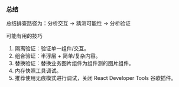 ### 总结

总结排查路径为：分析交互 -> 猜测可能性 -> 分析验证

可能有用的技巧
1. 隔离验证：验证单一组件/交互。
2. 组合验证：半浮层 + 简单/复杂内容。
3. 替换验证：替换业务图片组件为组件测的图片组件。
4. 内存快照工具调试。
5. 推荐使用无痕模式进行调试，关闭 React Developer Tools 谷歌插件。